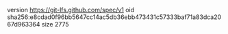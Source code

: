 version https://git-lfs.github.com/spec/v1
oid sha256:e8cdad0f96bb5647cc14ac5db36ebb473431c57333baf71a83dca2067d963364
size 2775
